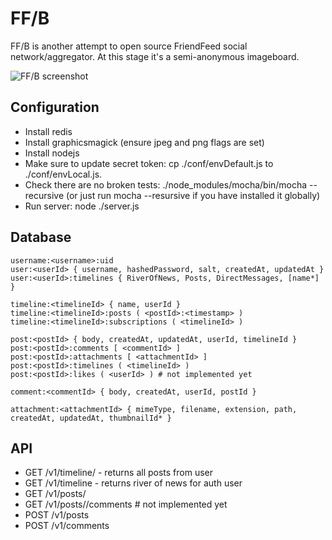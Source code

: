 FF/B
====

FF/B is another attempt to open source FriendFeed social
network/aggregator. At this stage it's a semi-anonymous imageboard.

![FF/B screenshot](http://epicmonkey.org/b/ffb_small.png)

Configuration
-------------

- Install redis
- Install graphicsmagick (ensure jpeg and png flags are set)
- Install nodejs
- Make sure to update secret token: cp ./conf/envDefault.js to
  ./conf/envLocal.js.
- Check there are no broken tests: ./node_modules/mocha/bin/mocha
  --recursive (or just run mocha --resursive if you have installed it
  globally)
- Run server: node ./server.js

Database
--------

```
username:<username>:uid
user:<userId> { username, hashedPassword, salt, createdAt, updatedAt }
user:<userId>:timelines { RiverOfNews, Posts, DirectMessages, [name*] }

timeline:<timelineId> { name, userId }
timeline:<timelineId>:posts ( <postId>:<timestamp> )
timeline:<timelineId>:subscriptions ( <timelineId> )

post:<postId> { body, createdAt, updatedAt, userId, timelineId }
post:<postId>:comments [ <commentId> ]
post:<postId>:attachments [ <attachmentId> ]
post:<postId>:timelines ( <timelineId> )
post:<postId>:likes ( <userId> ) # not implemented yet

comment:<commentId> { body, createdAt, userId, postId }

attachment:<attachmentId> { mimeType, filename, extension, path, createdAt, updatedAt, thumbnailId* }
```

API
---

- GET /v1/timeline/<username> - returns all posts from user <username>
- GET /v1/timeline - returns river of news for auth user
- GET /v1/posts/<postId>
- GET /v1/posts/<postId>/comments # not implemented yet
- POST /v1/posts
- POST /v1/comments
